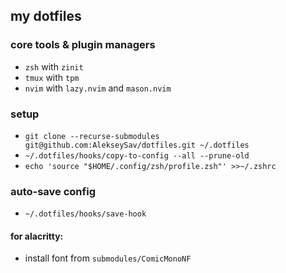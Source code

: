 ## my dotfiles

### core tools & plugin managers

- `zsh` with `zinit`
- `tmux` with `tpm`
- `nvim` with `lazy.nvim` and `mason.nvim`

### setup

- `git clone --recurse-submodules git@github.com:AlekseySav/dotfiles.git ~/.dotfiles`
- `~/.dotfiles/hooks/copy-to-config --all --prune-old`
- `echo 'source "$HOME/.config/zsh/profile.zsh"' >>~/.zshrc`

### auto-save config

- `~/.dotfiles/hooks/save-hook`

#### for alacritty:

- install font from `submodules/ComicMonoNF`
